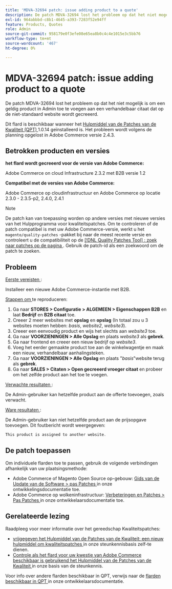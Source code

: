 ```yaml
---
title: 'MDVA-32694 patch: issue adding product to a quote'
description: De patch MDVA-32694 lost het probleem op dat het niet mogelijk is om een geldig product in Admin toe te voegen aan een verhandelbaar citaat dat op de niet-standaard website wordt gecreeerd.
exl-id: 964abbbd-c8b1-4645-a393-7283f52e94ff
feature: Products, Quotes
role: Admin
source-git-commit: 958179e0f3efe08e65ea8b0c4c4e1015e3c5bb76
workflow-type: tm+mt
source-wordcount: '467'
ht-degree: 0%

---
```


# MDVA-32694 patch: issue adding product to a quote

De patch MDVA-32694 lost het probleem op dat het niet mogelijk is om een geldig product in Admin toe te voegen aan een verhandelbaar citaat dat op de niet-standaard website wordt gecreeerd.

Dit flard is beschikbaar wanneer het [ Hulpmiddel van de Patches van de Kwaliteit (QPT) ](https://devdocs.magento.com/guides/v2.4/comp-mgr/patching.html#mqp) 1.0.14 geïnstalleerd is. Het probleem wordt volgens de planning opgelost in Adobe Commerce versie 2.4.3.

## Betrokken producten en versies

**het flard wordt gecreeerd voor de versie van Adobe Commerce:**

Adobe Commerce on cloud Infrastructure 2.3.2 met B2B versie 1.2

**Compatibel met de versies van Adobe Commerce:**

Adobe Commerce op cloudinfrastructuur en Adobe Commerce op locatie 2.3.0 - 2.3.5-p2, 2.4.0, 2.4.1

>[!NOTE]
>
>De patch kan van toepassing worden op andere versies met nieuwe versies van het Hulpprogramma voor kwaliteitspatches. Om te controleren of de patch compatibel is met uw Adobe Commerce-versie, werkt u het `magento/quality-patches` -pakket bij naar de meest recente versie en controleert u de compatibiliteit op de [[!DNL Quality Patches Tool] : zoek naar patches op de pagina ](https://devdocs.magento.com/quality-patches/tool.html#patch-grid) . Gebruik de patch-id als een zoekwoord om de patch te zoeken.

## Probleem

<u> Eerste vereisten </u>:

Installeer een nieuwe Adobe Commerce-instantie met B2B.

<u> Stappen om </u> te reproduceren:

1. Ga naar **STORES > Configuratie > ALGEMEEN > Eigenschappen B2B** en laat **Bedrijf** en **B2B citaat** toe.
1. Creeer 2 meer websites met **opslag** en **opslag** (In totaal zou u 3 websites moeten hebben: *basis*, *website2*, *website3*).
1. Creeer een eenvoudig product en wijs het slechts aan *website3* toe.
1. Ga naar **VOORZIENINGEN > Alle Opslag** en plaats *website3* als **gebrek**.
1. Ga naar frontend en creeer een nieuw bedrijf op *website3*.
1. Voeg het eerder gemaakte product toe aan de winkelwagentje en maak een nieuw, verhandelbaar aanhalingsteken.
1. Ga naar **VOORZIENINGEN > Alle Opslag** en plaats &quot;*basis*&quot;website terug als **gebrek**.
1. Ga naar **SALES > Citaten > Open gecreeerd vroeger citaat** en probeer om het zelfde product aan het toe te voegen.

<u> Verwachte resultaten </u>:

De Admin-gebruiker kan hetzelfde product aan de offerte toevoegen, zoals verwacht.

<u> Ware resultaten </u>:

De Admin-gebruiker kan niet hetzelfde product aan de prijsopgave toevoegen. Dit foutbericht wordt weergegeven:

```php
This product is assigned to another website.
```

## De patch toepassen

Om individuele flarden toe te passen, gebruik de volgende verbindingen afhankelijk van uw plaatsingsmethode:

* Adobe Commerce of Magento Open Source op-gebouw: [ Gids van de Update van de Software > pas Patches ](https://devdocs.magento.com/guides/v2.4/comp-mgr/patching/mqp.html) in onze ontwikkelingsdocumentatie toe.
* Adobe Commerce op wolkeninfrastructuur: [ Verbeteringen en Patches > Pas Patches ](https://devdocs.magento.com/cloud/project/project-patch.html) in onze ontwikkelaarsdocumentatie toe.

## Gerelateerde lezing

Raadpleeg voor meer informatie over het gereedschap Kwaliteitspatches:

* [ vrijgegeven het Hulpmiddel van de Patches van de Kwaliteit: een nieuw hulpmiddel om kwaliteitspatches ](/help/announcements/adobe-commerce-announcements/magento-quality-patches-released-new-tool-to-self-serve-quality-patches.md) in onze steunkennisbasis zelf-te dienen.
* [ Controle als het flard voor uw kwestie van Adobe Commerce beschikbaar is gebruikend het Hulpmiddel van de Patches van de Kwaliteit ](/help/support-tools/patches-available-in-qpt-tool/check-patch-for-magento-issue-with-magento-quality-patches.md) in onze basis van de steunkennis.

Voor info over andere flarden beschikbaar in QPT, verwijs naar de [ flarden beschikbaar in QPT ](https://devdocs.magento.com/quality-patches/tool.html#patch-grid) in onze ontwikkelaarsdocumentatie.
